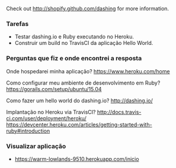 Check out http://shopify.github.com/dashing for more information.

### Tarefas
* Testar dashing.io e Ruby executando no Heroku.
* Construir um build no TravisCI da aplicação Hello World.

### Perguntas que fiz e onde encontrei a resposta
Onde hospedarei minha aplicação?
https://www.heroku.com/home

Como configurar meu ambiente de desenvolvimento em Ruby?
https://gorails.com/setup/ubuntu/15.04

Como fazer um hello world do dashing.io?
http://dashing.io/

Implantação no Heroku via TravisCI?
http://docs.travis-ci.com/user/deployment/heroku/
https://devcenter.heroku.com/articles/getting-started-with-ruby#introduction

### Visualizar aplicação
* https://warm-lowlands-9510.herokuapp.com/inicio
